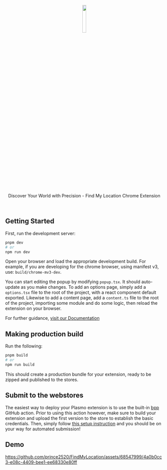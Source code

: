 <p align="center" >
   <img  align=center  width="15%" src="https://github.com/prince2520/FindMyLocation/assets/68547999/4008acec-a93c-451d-af7f-4b2989d3e69d">
</p>

<p align="center">
   Discover Your World with Precision - Find My Location Chrome Extension
</p>

</br>


## Getting Started

First, run the development server:

```bash
pnpm dev
# or
npm run dev
```

Open your browser and load the appropriate development build. For example, if you are developing for the chrome browser, using manifest v3, use: `build/chrome-mv3-dev`.

You can start editing the popup by modifying `popup.tsx`. It should auto-update as you make changes. To add an options page, simply add a `options.tsx` file to the root of the project, with a react component default exported. Likewise to add a content page, add a `content.ts` file to the root of the project, importing some module and do some logic, then reload the extension on your browser.

For further guidance, [visit our Documentation](https://docs.plasmo.com/)

## Making production build

Run the following:

```bash
pnpm build
# or
npm run build
```

This should create a production bundle for your extension, ready to be zipped and published to the stores.

## Submit to the webstores

The easiest way to deploy your Plasmo extension is to use the built-in [bpp](https://bpp.browser.market) GitHub action. Prior to using this action however, make sure to build your extension and upload the first version to the store to establish the basic credentials. Then, simply follow [this setup instruction](https://docs.plasmo.com/framework/workflows/submit) and you should be on your way for automated submission!

## Demo
https://github.com/prince2520/FindMyLocation/assets/68547999/4a0b0cc3-e08c-4409-bee1-ee68330e80ff




